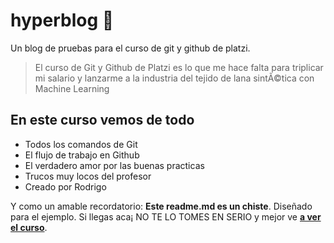 # hyperblog 💚
Un blog de pruebas para el curso de git y github de platzi.
> El curso de Git y Github de Platzi es lo que me hace falta para triplicar mi salario y lanzarme a la industria del tejido de lana sintÃ©tica con Machine Learning

## En este curso vemos de todo
* Todos los comandos de Git
* El flujo de trabajo en Github
* El verdadero amor por las buenas practicas
* Trucos muy locos del profesor
* Creado por Rodrigo

Y como un amable recordatorio: **Este readme.md es un chiste**.  Diseñado para el ejemplo. Si llegas aca¡ NO TE LO TOMES EN SERIO y mejor ve [**a ver el curso**](https://platzi.com/cursos/git-github/ "a ver el curso").
